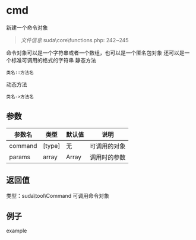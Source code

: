 # cmd
新建一个命令对象
> *文件信息* suda\core\functions.php: 242~245

命令对象可以是一个字符串或者一个数组，也可以是一个匿名包对象
还可以是一个标准可调用的格式的字符串
静态方法
```
类名::方法名
```
动态方法

```
类名->方法名
```

## 参数

| 参数名 | 类型 | 默认值 | 说明 |
|--------|-----|-------|-------|
| command |  [type] | 无 |  可调用的对象 |
| params |  array | Array |  调用时的参数 |

## 返回值
类型：suda\tool\Command
 可调用命令对象

## 例子

example